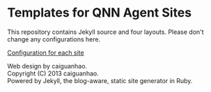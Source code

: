 Templates for QNN Agent Sites
=============================

This repository contains Jekyll source and four layouts.
Please don't change any configurations here.

[Configuration for each site](https://github.com/qnn/qnn-agent-sites)

Web design by caiguanhao.  
Copyright (C) 2013 caiguanhao.  
Powered by Jekyll, the blog-aware, static site generator in Ruby.

